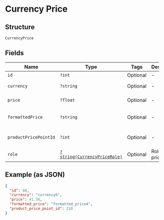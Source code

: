 
# Currency Price

## Structure

`CurrencyPrice`

## Fields

| Name | Type | Tags | Description | Getter | Setter |
|  --- | --- | --- | --- | --- | --- |
| `id` | `?int` | Optional | - | getId(): ?int | setId(?int id): void |
| `currency` | `?string` | Optional | - | getCurrency(): ?string | setCurrency(?string currency): void |
| `price` | `?float` | Optional | - | getPrice(): ?float | setPrice(?float price): void |
| `formattedPrice` | `?string` | Optional | - | getFormattedPrice(): ?string | setFormattedPrice(?string formattedPrice): void |
| `productPricePointId` | `?int` | Optional | - | getProductPricePointId(): ?int | setProductPricePointId(?int productPricePointId): void |
| `role` | [`?string(CurrencyPriceRole)`](../../doc/models/currency-price-role.md) | Optional | Role for the price. | getRole(): ?string | setRole(?string role): void |

## Example (as JSON)

```json
{
  "id": 88,
  "currency": "currency6",
  "price": 41.36,
  "formatted_price": "formatted_price4",
  "product_price_point_id": 210
}
```

